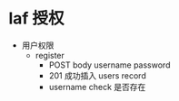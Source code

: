 # laf 授权

- 用户权限
    - register
        - POST body username password
        - 201 成功插入 users record 
        - username check 是否存在
